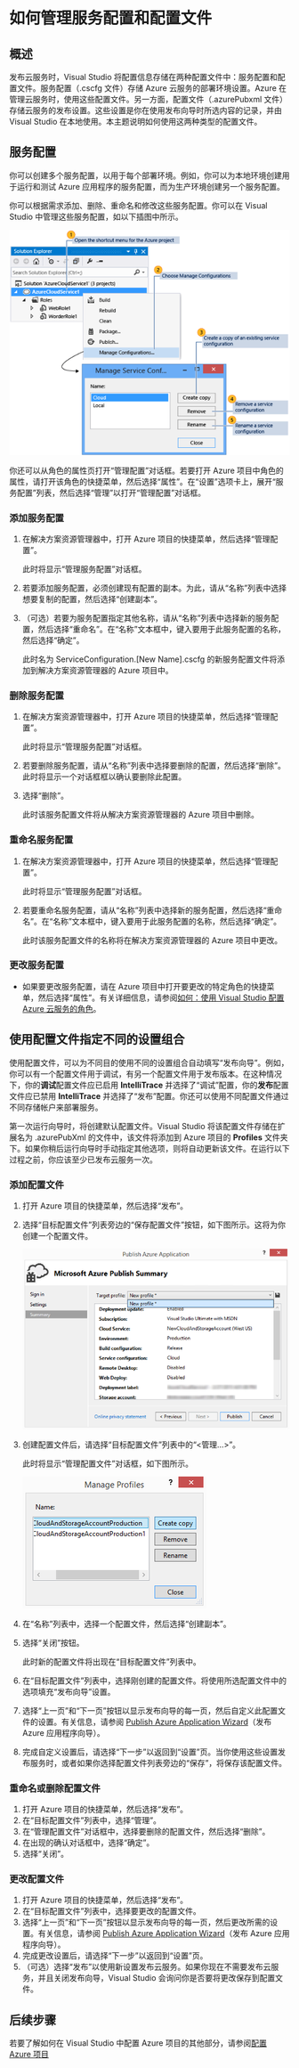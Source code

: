 <properties
    pageTitle="如何管理服务配置和配置文件 | Azure"
    description="了解如何使用服务配置和配置文件，这两种配置文件将存储云服务的部署环境设置和发布设置。"
    services="visual-studio-online"
    documentationcenter="na"
    author="TomArcher"
    manager="douge"
    editor="" />
<tags
    ms.assetid="7da8c551-fb06-4057-b5c7-c77f4b39d803"
    ms.service="multiple"
    ms.devlang="dotnet"
    ms.topic="article"
    ms.tgt_pltfrm="na"
    ms.workload="multiple"
    ms.date="11/11/2016"
    wacn.date="03/30/2017"
    ms.author="tarcher" />  


# 如何管理服务配置和配置文件
## 概述
发布云服务时，Visual Studio 将配置信息存储在两种配置文件中：服务配置和配置文件。服务配置（.cscfg 文件）存储 Azure 云服务的部署环境设置。Azure 在管理云服务时，使用这些配置文件。另一方面，配置文件（.azurePubxml 文件）存储云服务的发布设置。这些设置是你在使用发布向导时所选内容的记录，并由 Visual Studio 在本地使用。本主题说明如何使用这两种类型的配置文件。

## 服务配置
你可以创建多个服务配置，以用于每个部署环境。例如，你可以为本地环境创建用于运行和测试 Azure 应用程序的服务配置，而为生产环境创建另一个服务配置。

你可以根据需求添加、删除、重命名和修改这些服务配置。你可以在 Visual Studio 中管理这些服务配置，如以下插图中所示。

![管理服务配置](./media/vs-azure-tools-service-configurations-and-profiles-how-to-manage/manage-service-config.png)

你还可以从角色的属性页打开“管理配置”对话框。若要打开 Azure 项目中角色的属性，请打开该角色的快捷菜单，然后选择“属性”。在“设置”选项卡上，展开“服务配置”列表，然后选择“管理”以打开“管理配置”对话框。

### 添加服务配置
1. 在解决方案资源管理器中，打开 Azure 项目的快捷菜单，然后选择“管理配置”。
   
    此时将显示“管理服务配置”对话框。
2. 若要添加服务配置，必须创建现有配置的副本。为此，请从“名称”列表中选择想要复制的配置，然后选择“创建副本”。
3. （可选）若要为服务配置指定其他名称，请从“名称”列表中选择新的服务配置，然后选择“重命名”。在“名称”文本框中，键入要用于此服务配置的名称，然后选择“确定”。
   
    此时名为 ServiceConfiguration.[New Name].cscfg 的新服务配置文件将添加到解决方案资源管理器的 Azure 项目中。

### 删除服务配置
1. 在解决方案资源管理器中，打开 Azure 项目的快捷菜单，然后选择“管理配置”。
   
    此时将显示“管理服务配置”对话框。
2. 若要删除服务配置，请从“名称”列表中选择要删除的配置，然后选择“删除”。此时将显示一个对话框框以确认要删除此配置。
3. 选择“删除”。
   
     此时该服务配置文件将从解决方案资源管理器的 Azure 项目中删除。

### 重命名服务配置
1. 在解决方案资源管理器中，打开 Azure 项目的快捷菜单，然后选择“管理配置”。
   
    此时将显示“管理服务配置”对话框。
2. 若要重命名服务配置，请从“名称”列表中选择新的服务配置，然后选择“重命名”。在“名称”文本框中，键入要用于此服务配置的名称，然后选择“确定”。
   
    此时该服务配置文件的名称将在解决方案资源管理器的 Azure 项目中更改。

### 更改服务配置
- 如果要更改服务配置，请在 Azure 项目中打开要更改的特定角色的快捷菜单，然后选择“属性”。有关详细信息，请参阅[如何：使用 Visual Studio 配置 Azure 云服务的角色](https://msdn.microsoft.com/zh-cn/library/azure/hh369931.aspx)。

## 使用配置文件指定不同的设置组合
使用配置文件，可以为不同目的使用不同的设置组合自动填写“发布向导”。例如，你可以有一个配置文件用于调试，有另一个配置文件用于发布版本。在这种情况下，你的**调试**配置文件应已启用 **IntelliTrace** 并选择了“调试”配置，你的**发布**配置文件应已禁用 **IntelliTrace** 并选择了“发布”配置。你还可以使用不同配置文件通过不同存储帐户来部署服务。

第一次运行向导时，将创建默认配置文件。Visual Studio 将该配置文件存储在扩展名为 .azurePubXml 的文件中，该文件将添加到 Azure 项目的 **Profiles** 文件夹下。如果你稍后运行向导时手动指定其他选项，则将自动更新该文件。在运行以下过程之前，你应该至少已发布云服务一次。

### 添加配置文件
1. 打开 Azure 项目的快捷菜单，然后选择“发布”。
2. 选择“目标配置文件”列表旁边的“保存配置文件”按钮，如下图所示。这将为你创建一个配置文件。
   
    ![创建新的配置文件](./media/vs-azure-tools-service-configurations-and-profiles-how-to-manage/create-new-profile.png)
3. 创建配置文件后，请选择“目标配置文件”列表中的“<管理…>”。
   
    此时将显示“管理配置文件”对话框，如下图所示。
   
    ![“管理配置文件”对话框](./media/vs-azure-tools-service-configurations-and-profiles-how-to-manage/manage-profiles.png)
4. 在“名称”列表中，选择一个配置文件，然后选择“创建副本”。
5. 选择“关闭”按钮。
   
    此时新的配置文件将出现在“目标配置文件”列表中。
6. 在“目标配置文件”列表中，选择刚创建的配置文件。将使用所选配置文件中的选项填充“发布向导”设置。
7. 选择“上一页”和“下一页”按钮以显示发布向导的每一页，然后自定义此配置文件的设置。有关信息，请参阅 [Publish Azure Application Wizard](http://go.microsoft.com/fwlink/p/?LinkID=623085)（发布 Azure 应用程序向导）。
8. 完成自定义设置后，请选择“下一步”以返回到“设置”页。当你使用这些设置发布服务时，或者如果你选择配置文件列表旁边的“保存”，将保存该配置文件。

### 重命名或删除配置文件
1. 打开 Azure 项目的快捷菜单，然后选择“发布”。
2. 在“目标配置文件”列表中，选择“管理”。
3. 在“管理配置文件”对话框中，选择要删除的配置文件，然后选择“删除”。
4. 在出现的确认对话框中，选择“确定”。
5. 选择“关闭”。

### 更改配置文件
1. 打开 Azure 项目的快捷菜单，然后选择“发布”。
2. 在“目标配置文件”列表中，选择要更改的配置文件。
3. 选择“上一页”和“下一页”按钮以显示发布向导的每一页，然后更改所需的设置。有关信息，请参阅 [Publish Azure Application Wizard](http://go.microsoft.com/fwlink/p/?LinkID=623085)（发布 Azure 应用程序向导）。
4. 完成更改设置后，请选择“下一步”以返回到“设置”页。
5. （可选）选择“发布”以使用新设置发布云服务。如果你现在不需要发布云服务，并且关闭发布向导，Visual Studio 会询问你是否要将更改保存到配置文件。

## 后续步骤
若要了解如何在 Visual Studio 中配置 Azure 项目的其他部分，请参阅[配置 Azure 项目](http://go.microsoft.com/fwlink/p/?LinkID=623075)

<!---HONumber=Mooncake_0320_2017-->
